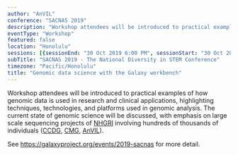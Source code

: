 ```yaml
---
author: "AnVIL"
conference: "SACNAS 2019"
description: "Workshop attendees will be introduced to practical examples of how genomic data is used in research and clinical applications, highlighting techniques, technologies, and platforms used in genomic analysis."
eventType: "Workshop"
featured: false
location: "Honolulu"
sessions: [{sessionEnd: "30 Oct 2019 6:00 PM", sessionStart: "30 Oct 2019 9:00 AM"}]
subTitle: "SACNAS 2019 - The National Diversity in STEM Conference"
timezone: "Pacific/Honolulu"
title: "Genomic data science with the Galaxy workbench"
---
```


<event-hero></event-hero>

Workshop attendees will be introduced to practical examples of how genomic data is used in research and clinical applications, highlighting techniques, technologies, and platforms used in genomic analysis. The current state of genomic science will be discussed, with emphasis on large scale sequencing projects of [NHGRI](https://www.genome.gov) involving hundreds of thousands of individuals ([CCDG](https://www.genome.gov/Funded-Programs-Projects/NHGRI-Genome-Sequencing-Program/Centers-for-Common-Disease-Genomics), [CMG](https://www.genome.gov/Funded-Programs-Projects/NHGRI-Genome-Sequencing-Program/Centers-for-Mendelian-Genomics-CMG), [AnVIL](https://www.genome.gov/Funded-Programs-Projects/Computational-Genomics-and-Data-Science-Program/Genomic-Analysis-Visualization-Informatics-Lab-space-AnVIL)).

See <https://galaxyproject.org/events/2019-sacnas> for more detail.
